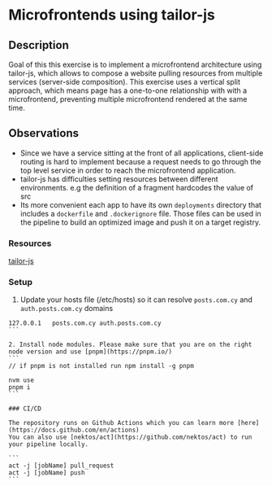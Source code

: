 # Microfrontends using tailor-js

## Description

Goal of this this exercise is to implement a microfrontend architecture using tailor-js, which allows to compose a website pulling resources from multiple services (server-side composition). This exercise uses a vertical split approach, which means page has a one-to-one relationship with with a microfrontend, preventing multiple microfrontend rendered at the same time.

## Observations

- Since we have a service sitting at the front of all applications, client-side routing is hard to implement because a request needs to go through the top level service in order to reach the microfrontend application.
- tailor-js has difficulties setting resources between different environments. e.g the definition of a fragment hardcodes the value of src  
- Its more convenient each app to have its own `deployments` directory that includes a `dockerfile` and `.dockerignore` file. Those files can be used in the pipeline to build an optimized image and push it on a target registry.

### Resources

[tailor-js](https://github.com/zalando/tailor)

### Setup

1. Update your hosts file (/etc/hosts) so it can resolve `posts.com.cy` and `auth.posts.com.cy` domains
````
127.0.0.1   posts.com.cy auth.posts.com.cy
```

2. Install node modules. Please make sure that you are on the right node version and use [pnpm](https://pnpm.io/)
```
// if pnpm is not installed run npm install -g pnpm

nvm use
pnpm i
```

### CI/CD

The repository runs on Github Actions which you can learn more [here](https://docs.github.com/en/actions) 
You can also use [nektos/act](https://github.com/nektos/act) to run your pipeline locally.

```
act -j [jobName] pull_request
act -j [jobName] push
```